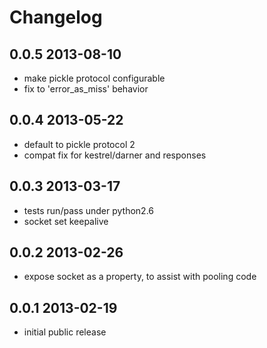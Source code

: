 Changelog
=========

## 0.0.5 2013-08-10

*   make pickle protocol configurable
*   fix to 'error_as_miss' behavior

## 0.0.4 2013-05-22

*   default to pickle protocol 2
*   compat fix for kestrel/darner and responses

## 0.0.3 2013-03-17

*   tests run/pass under python2.6
*   socket set keepalive

## 0.0.2 2013-02-26

*   expose socket as a property, to assist with pooling code

## 0.0.1 2013-02-19

*   initial public release
